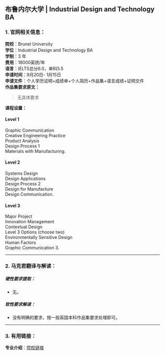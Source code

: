 ## 布鲁内尔大学 | Industrial Design and Technology BA



### 1. 官网相关信息：

**院校**：Brunel University  
**学位**：Industrial Design and Technology BA  
**学制**：3 年  
**费用**：18000英镑/年  
**语言**：IELTS总分6.0，单科5.5  
**申请时间**：9月20日- 1月15日    
**申请文件**：个人学历证明+成绩单+个人简历+作品集+语言成绩+证明文件  
**作品集要求原文：**   

> 无具体要求

**课程设置：**  

#### Level 1  
Graphic Communication  
Creative Engineering Practice  
Product Analysis  
Design Process 1  
Materials with Manufacturing.  
#### Level 2  
Systems Design  
Design Applications  
Design Process 2  
Design for Manufacture  
Design Communication.  
#### Level 3  
Major Project  
Innovation Management  
Contextual Design  
Level 3 Options (choose two)  
Environmentally Sensitive Design  
Human Factors  
Graphic Communication 3.

---


### 2. 马克君翻译与解读：

##### 硬性要求提取：
- 无。

##### 软性要求解读：
- 没有明确的要求，按一般英国本科作品集要求处理即可。


---


### 3. 有用链接：

**专业介绍**：[院校链接](https://www.brunel.ac.uk/study/undergraduate/Industrial-Design-and-Technology-BA)  
